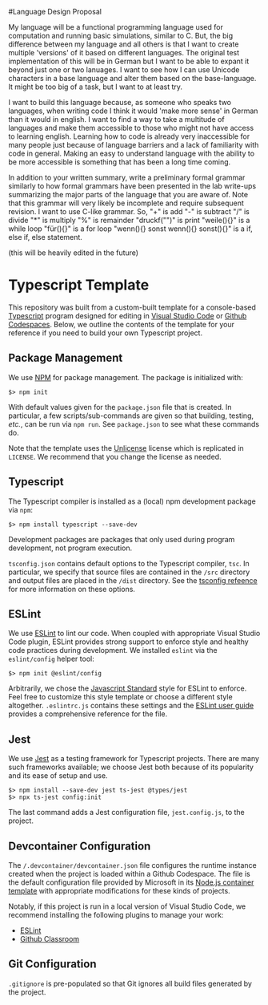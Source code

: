 #Language Design Proposal

My language will be a functional programming language used for computation and running basic simulations, similar to C. But, the big difference between my language and all others is that I want to create multiple 'versions' of it based on different languages. The original test implementation of this will be in German but I want to be able to expant it beyond just one or two lanuages. I want to see how I can use Unicode characters in a base language and alter them based on the base-language. It might be too big of a task, but I want to at least try.

I want to build this language because, as someone who speaks two languages, when writing code I think it would 'make more sense' in German than it would in english. I want to find a way to take a multitude of languages and make them accessible to those who might not have access to learning english. Learning how to code is already very inaccessible for many people just because of language barriers and a lack of familiarity with code in general. Making an easy to understand language with the ability to be more accessible is something that has been a long time coming.

In addition to your written summary, write a preliminary formal grammar similarly to how formal grammars have been presented in the lab write-ups summarizing the major parts of the language that you are aware of. Note that this grammar will very likely be incomplete and require subsequent revision.
I want to use C-like grammar. So, 
"+" is add
"-" is subtract
"/" is divide
"*" is multiply 
"%" is remainder 
"druckf("")" is print 
"weile(){}" is a while loop 
"für(){}" is a for loop
"wenn(){} sonst wenn(){} sonst(){}" is a if, else if, else statement. 

(this will be heavily edited in the future)

# Typescript Template

This repository was built from a custom-built template for a console-based [Typescript](https://www.typescriptlang.org) program designed for editing in [Visual Studio Code](https://code.visualstudio.com) or [Github Codespaces](https://github.com/features/codespaces).
Below, we outline the contents of the template for your reference if you need to build your own Typescript project.

## Package Management

We use [NPM](https://npmjs.com) for package management.
The package is initialized with:

~~~console
$> npm init
~~~

With default values given for the `package.json` file that is created.
In particular, a few scripts/sub-commands are given so that building, testing, _etc._, can be run via `npm run`.
See `package.json` to see what these commands do.

Note that the template uses the [Unlicense](https://unlicense.org) license which is replicated in `LICENSE`.
We recommend that you change the license as needed.

## Typescript

The Typescript compiler is installed as a (local) npm development package via `npm`:

~~~console
$> npm install typescript --save-dev
~~~

Development packages are packages that only used during program development, not program execution.

`tsconfig.json` contains default options to the Typescript compiler, `tsc`.
In particular, we specify that source files are contained in the `/src` directory and output files are placed in the `/dist` directory.
See the [tsconfig refeence](https://www.typescriptlang.org/tsconfig) for more information on these options.

## ESLint

We use [ESLint](https://eslint.org) to lint our code.
When coupled with appropriate Visual Studio Code plugin, ESLint provides strong support to enforce style and healthy code practices during development.
We installed `eslint` via the `eslint/config` helper tool:

~~~console
$> npm init @eslint/config
~~~

Arbitrarily, we chose the [Javascript Standard](https://standardjs.com) style for ESLint to enforce.
Feel free to customize this style template or choose a different style altogether.
`.eslintrc.js` contains these settings and the [ESLint user guide](https://eslint.org/docs/latest/use/configure/) provides a comprehensive reference for the file.

## Jest

We use [Jest](https://jestjs.io) as a testing framework for Typescript projects.
There are many such frameworks available; we choose Jest both because of its popularity and its ease of setup and use.

~~~console
$> npm install --save-dev jest ts-jest @types/jest
$> npx ts-jest config:init
~~~

The last command adds a Jest configuration file, `jest.config.js`, to the project.

## Devcontainer Configuration

The `/.devcontainer/devcontainer.json` file configures the runtime instance created when the project is loaded within a Github Codespace.
The file is the default configuration file provided by Microsoft in its [Node.js container template](https://github.com/microsoft/vscode-remote-try-node) with appropriate modifications for these kinds of projects.

Notably, if this project is run in a local version of Visual Studio Code, we recommend installing the following plugins to manage your work:

+   [ESLint](https://marketplace.visualstudio.com/items?itemName=dbaeumer.vscode-eslint)
+   [Github Classroom](https://marketplace.visualstudio.com/items?itemName=GitHub.classroom)

## Git Configuration

`.gitignore` is pre-populated so that Git ignores all build files generated by the project.
